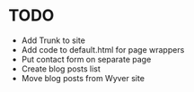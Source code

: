 # TODO

- Add Trunk to site
- Add code to default.html for page wrappers
- Put contact form on separate page
- Create blog posts list
- Move blog posts from Wyver site